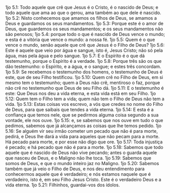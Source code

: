 1jo 5.1: Todo aquele que crê que Jesus é o Cristo, é o nascido de Deus; e todo aquele que ama ao que o gerou, ama também ao que dele é nascido.
1jo 5.2: Nisto conhecemos que amamos os filhos de Deus, se amamos a Deus e guardamos os seus mandamentos.
1jo 5.3: Porque este é o amor de Deus, que guardemos os seus mandamentos; e os seus mandamentos não são penosos;
1jo 5.4: porque todo o que é nascido de Deus vence o mundo; e esta é a vitória que vence o mundo: a nossa fé.
1jo 5.5: Quem é o que vence o mundo, senão aquele que crê que Jesus é o Filho de Deus?
1jo 5.6: Este é aquele que veio por água e sangue, isto é, Jesus Cristo; não só pela água, mas pela água e pelo sangue.
1jo 5.7: E o Espírito é o que dá testemunho, porque o Espírito é a verdade.
1jo 5.8: Porque três são os que dão testemunho: o Espírito, e a água, e o sangue; e estes três concordam.
1jo 5.9: Se recebemos o testemunho dos homens, o testemunho de Deus é este, que de seu Filho testificou.
1jo 5.10: Quem crê no Filho de Deus, em si mesmo tem o testemunho; quem a Deus não crê, mentiroso o faz, porque não crê no testemunho que Deus de seu Filho dá.
1jo 5.11: E o testemunho é este: Que Deus nos deu a vida eterna, e esta vida está em seu Filho.
1jo 5.12: Quem tem o Filho tem a vida; quem não tem o Filho de Deus não tem a vida.
1jo 5.13: Estas coisas vos escrevo, a vós que credes no nome do Filho de Deus, para que saibais que tendes a vida eterna.
1jo 5.14: E esta é a confiança que temos nele, que se pedirmos alguma coisa segundo a sua vontade, ele nos ouve.
1jo 5.15: e, se sabemos que nos ouve em tudo o que pedimos, sabemos que já alcançamos as coisas que lhe temos pedido.
1jo 5.16: Se alguém vir seu irmão cometer um pecado que não é para morte, pedirá, e Deus lhe dará a vida para aqueles que não pecam para a morte. Há pecado para morte, e por esse não digo que ore.
1jo 5.17: Toda injustiça é pecado; e há pecado que não é para a morte.
1jo 5.18: Sabemos que todo aquele que é nascido de Deus não vive pecando; antes o guarda aquele que nasceu de Deus, e o Maligno não lhe toca.
1jo 5.19: Sabemos que somos de Deus, e que o mundo inteiro jaz no Maligno.
1jo 5.20: Sabemos também que já veio o Filho de Deus, e nos deu entendimento para conhecermos aquele que é verdadeiro; e nós estamos naquele que é verdadeiro, isto é, em seu Filho Jesus Cristo. Este é o verdadeiro Deus e a vida eterna.
1jo 5.21: Filhinhos, guardai-vos dos ídolos.
